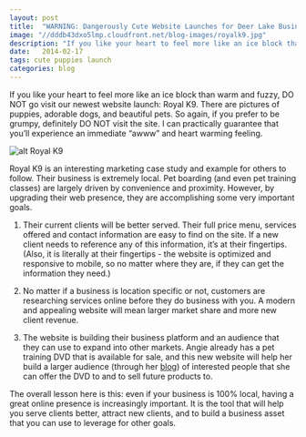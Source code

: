 ```yaml
---
layout: post
title:  "WARNING: Dangerously Cute Website Launches for Deer Lake Business"
image: "//dddb43dxo5lmp.cloudfront.net/blog-images/royalk9.jpg"
description: "If you like your heart to feel more like an ice block than warm and fuzzy, DO NOT go visit our newest website launch: Royal K9. There are pictures of puppies, adorable dogs, and beautiful pets."
date:   2014-02-17
tags: cute puppies launch
categories: blog
---
```


If you like your heart to feel more like an ice block than warm and fuzzy, DO NOT go visit our newest website launch: Royal K9. There are pictures of puppies, adorable dogs, and beautiful pets. So again, if you prefer to be grumpy, definitely DO NOT visit the site. I can practically guarantee that you’ll experience an immediate “awww” and heart warming feeling.

![alt Royal K9](//dddb43dxo5lmp.cloudfront.net/blog-images/royalk9.jpg "Royal K9")

Royal K9 is an interesting marketing case study and example for others to follow. Their business is extremely local. Pet boarding (and even pet training classes) are largely driven by convenience and proximity. However, by upgrading their web presence, they are accomplishing some very important goals.

1. Their current clients will be better served. Their full price menu, services offered and contact information are easy to find on the site. If a new client needs to reference any of this information, it’s at their fingertips. (Also, it is literally at their fingertips - the website is optimized and responsive to mobile, so no matter where they are, if they can get the information they need.)

2. No matter if a business is location specific or not, customers are researching services online before they do business with you. A modern and appealing website will mean larger market share and more new client revenue.

3. The website is building their business platform and an audience that they can use to expand into other markets. Angie already has a pet training DVD that is available for sale, and this new website will help her build a larger audience (through her [blog](http://royalk9.ca/blog.html)) of interested people that she can offer the DVD to and to sell future products to. 

The overall lesson here is this: even if your business is 100% local, having a great online presence is increasingly important. It is the tool that will help you serve clients better, attract new clients, and to build a business asset that you can use to leverage for other goals. 
